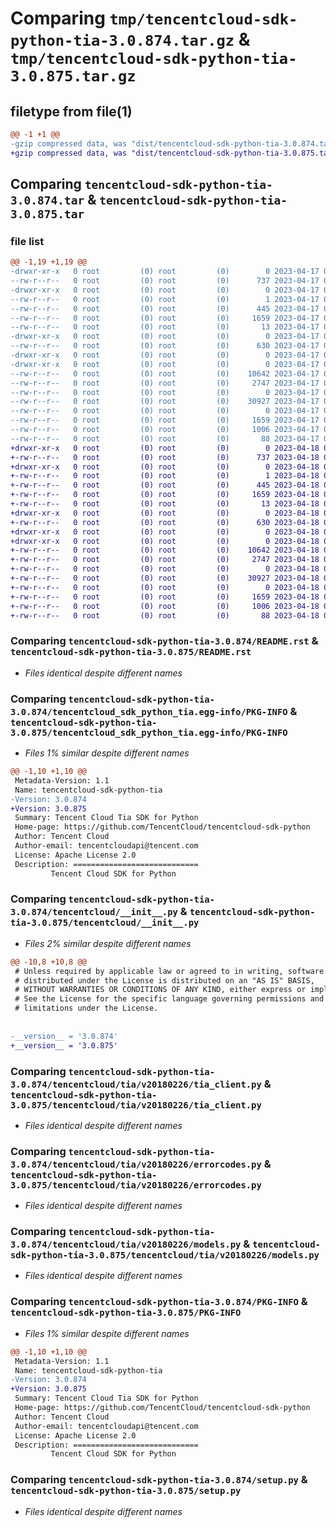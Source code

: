 # Comparing `tmp/tencentcloud-sdk-python-tia-3.0.874.tar.gz` & `tmp/tencentcloud-sdk-python-tia-3.0.875.tar.gz`

## filetype from file(1)

```diff
@@ -1 +1 @@
-gzip compressed data, was "dist/tencentcloud-sdk-python-tia-3.0.874.tar", last modified: Mon Apr 17 00:51:31 2023, max compression
+gzip compressed data, was "dist/tencentcloud-sdk-python-tia-3.0.875.tar", last modified: Tue Apr 18 00:58:50 2023, max compression
```

## Comparing `tencentcloud-sdk-python-tia-3.0.874.tar` & `tencentcloud-sdk-python-tia-3.0.875.tar`

### file list

```diff
@@ -1,19 +1,19 @@
-drwxr-xr-x   0 root         (0) root         (0)        0 2023-04-17 00:51:31.000000 tencentcloud-sdk-python-tia-3.0.874/
--rw-r--r--   0 root         (0) root         (0)      737 2023-04-17 00:51:31.000000 tencentcloud-sdk-python-tia-3.0.874/README.rst
-drwxr-xr-x   0 root         (0) root         (0)        0 2023-04-17 00:51:31.000000 tencentcloud-sdk-python-tia-3.0.874/tencentcloud_sdk_python_tia.egg-info/
--rw-r--r--   0 root         (0) root         (0)        1 2023-04-17 00:51:31.000000 tencentcloud-sdk-python-tia-3.0.874/tencentcloud_sdk_python_tia.egg-info/dependency_links.txt
--rw-r--r--   0 root         (0) root         (0)      445 2023-04-17 00:51:31.000000 tencentcloud-sdk-python-tia-3.0.874/tencentcloud_sdk_python_tia.egg-info/SOURCES.txt
--rw-r--r--   0 root         (0) root         (0)     1659 2023-04-17 00:51:31.000000 tencentcloud-sdk-python-tia-3.0.874/tencentcloud_sdk_python_tia.egg-info/PKG-INFO
--rw-r--r--   0 root         (0) root         (0)       13 2023-04-17 00:51:31.000000 tencentcloud-sdk-python-tia-3.0.874/tencentcloud_sdk_python_tia.egg-info/top_level.txt
-drwxr-xr-x   0 root         (0) root         (0)        0 2023-04-17 00:51:31.000000 tencentcloud-sdk-python-tia-3.0.874/tencentcloud/
--rw-r--r--   0 root         (0) root         (0)      630 2023-04-17 00:51:31.000000 tencentcloud-sdk-python-tia-3.0.874/tencentcloud/__init__.py
-drwxr-xr-x   0 root         (0) root         (0)        0 2023-04-17 00:51:31.000000 tencentcloud-sdk-python-tia-3.0.874/tencentcloud/tia/
-drwxr-xr-x   0 root         (0) root         (0)        0 2023-04-17 00:51:31.000000 tencentcloud-sdk-python-tia-3.0.874/tencentcloud/tia/v20180226/
--rw-r--r--   0 root         (0) root         (0)    10642 2023-04-17 00:51:31.000000 tencentcloud-sdk-python-tia-3.0.874/tencentcloud/tia/v20180226/tia_client.py
--rw-r--r--   0 root         (0) root         (0)     2747 2023-04-17 00:51:31.000000 tencentcloud-sdk-python-tia-3.0.874/tencentcloud/tia/v20180226/errorcodes.py
--rw-r--r--   0 root         (0) root         (0)        0 2023-04-17 00:51:31.000000 tencentcloud-sdk-python-tia-3.0.874/tencentcloud/tia/v20180226/__init__.py
--rw-r--r--   0 root         (0) root         (0)    30927 2023-04-17 00:51:31.000000 tencentcloud-sdk-python-tia-3.0.874/tencentcloud/tia/v20180226/models.py
--rw-r--r--   0 root         (0) root         (0)        0 2023-04-17 00:51:31.000000 tencentcloud-sdk-python-tia-3.0.874/tencentcloud/tia/__init__.py
--rw-r--r--   0 root         (0) root         (0)     1659 2023-04-17 00:51:31.000000 tencentcloud-sdk-python-tia-3.0.874/PKG-INFO
--rw-r--r--   0 root         (0) root         (0)     1006 2023-04-17 00:51:31.000000 tencentcloud-sdk-python-tia-3.0.874/setup.py
--rw-r--r--   0 root         (0) root         (0)       88 2023-04-17 00:51:31.000000 tencentcloud-sdk-python-tia-3.0.874/setup.cfg
+drwxr-xr-x   0 root         (0) root         (0)        0 2023-04-18 00:58:50.000000 tencentcloud-sdk-python-tia-3.0.875/
+-rw-r--r--   0 root         (0) root         (0)      737 2023-04-18 00:58:50.000000 tencentcloud-sdk-python-tia-3.0.875/README.rst
+drwxr-xr-x   0 root         (0) root         (0)        0 2023-04-18 00:58:50.000000 tencentcloud-sdk-python-tia-3.0.875/tencentcloud_sdk_python_tia.egg-info/
+-rw-r--r--   0 root         (0) root         (0)        1 2023-04-18 00:58:50.000000 tencentcloud-sdk-python-tia-3.0.875/tencentcloud_sdk_python_tia.egg-info/dependency_links.txt
+-rw-r--r--   0 root         (0) root         (0)      445 2023-04-18 00:58:50.000000 tencentcloud-sdk-python-tia-3.0.875/tencentcloud_sdk_python_tia.egg-info/SOURCES.txt
+-rw-r--r--   0 root         (0) root         (0)     1659 2023-04-18 00:58:50.000000 tencentcloud-sdk-python-tia-3.0.875/tencentcloud_sdk_python_tia.egg-info/PKG-INFO
+-rw-r--r--   0 root         (0) root         (0)       13 2023-04-18 00:58:50.000000 tencentcloud-sdk-python-tia-3.0.875/tencentcloud_sdk_python_tia.egg-info/top_level.txt
+drwxr-xr-x   0 root         (0) root         (0)        0 2023-04-18 00:58:50.000000 tencentcloud-sdk-python-tia-3.0.875/tencentcloud/
+-rw-r--r--   0 root         (0) root         (0)      630 2023-04-18 00:58:50.000000 tencentcloud-sdk-python-tia-3.0.875/tencentcloud/__init__.py
+drwxr-xr-x   0 root         (0) root         (0)        0 2023-04-18 00:58:50.000000 tencentcloud-sdk-python-tia-3.0.875/tencentcloud/tia/
+drwxr-xr-x   0 root         (0) root         (0)        0 2023-04-18 00:58:50.000000 tencentcloud-sdk-python-tia-3.0.875/tencentcloud/tia/v20180226/
+-rw-r--r--   0 root         (0) root         (0)    10642 2023-04-18 00:58:50.000000 tencentcloud-sdk-python-tia-3.0.875/tencentcloud/tia/v20180226/tia_client.py
+-rw-r--r--   0 root         (0) root         (0)     2747 2023-04-18 00:58:50.000000 tencentcloud-sdk-python-tia-3.0.875/tencentcloud/tia/v20180226/errorcodes.py
+-rw-r--r--   0 root         (0) root         (0)        0 2023-04-18 00:58:50.000000 tencentcloud-sdk-python-tia-3.0.875/tencentcloud/tia/v20180226/__init__.py
+-rw-r--r--   0 root         (0) root         (0)    30927 2023-04-18 00:58:50.000000 tencentcloud-sdk-python-tia-3.0.875/tencentcloud/tia/v20180226/models.py
+-rw-r--r--   0 root         (0) root         (0)        0 2023-04-18 00:58:50.000000 tencentcloud-sdk-python-tia-3.0.875/tencentcloud/tia/__init__.py
+-rw-r--r--   0 root         (0) root         (0)     1659 2023-04-18 00:58:50.000000 tencentcloud-sdk-python-tia-3.0.875/PKG-INFO
+-rw-r--r--   0 root         (0) root         (0)     1006 2023-04-18 00:58:50.000000 tencentcloud-sdk-python-tia-3.0.875/setup.py
+-rw-r--r--   0 root         (0) root         (0)       88 2023-04-18 00:58:50.000000 tencentcloud-sdk-python-tia-3.0.875/setup.cfg
```

### Comparing `tencentcloud-sdk-python-tia-3.0.874/README.rst` & `tencentcloud-sdk-python-tia-3.0.875/README.rst`

 * *Files identical despite different names*

### Comparing `tencentcloud-sdk-python-tia-3.0.874/tencentcloud_sdk_python_tia.egg-info/PKG-INFO` & `tencentcloud-sdk-python-tia-3.0.875/tencentcloud_sdk_python_tia.egg-info/PKG-INFO`

 * *Files 1% similar despite different names*

```diff
@@ -1,10 +1,10 @@
 Metadata-Version: 1.1
 Name: tencentcloud-sdk-python-tia
-Version: 3.0.874
+Version: 3.0.875
 Summary: Tencent Cloud Tia SDK for Python
 Home-page: https://github.com/TencentCloud/tencentcloud-sdk-python
 Author: Tencent Cloud
 Author-email: tencentcloudapi@tencent.com
 License: Apache License 2.0
 Description: ============================
         Tencent Cloud SDK for Python
```

### Comparing `tencentcloud-sdk-python-tia-3.0.874/tencentcloud/__init__.py` & `tencentcloud-sdk-python-tia-3.0.875/tencentcloud/__init__.py`

 * *Files 2% similar despite different names*

```diff
@@ -10,8 +10,8 @@
 # Unless required by applicable law or agreed to in writing, software
 # distributed under the License is distributed on an "AS IS" BASIS,
 # WITHOUT WARRANTIES OR CONDITIONS OF ANY KIND, either express or implied.
 # See the License for the specific language governing permissions and
 # limitations under the License.
 
 
-__version__ = '3.0.874'
+__version__ = '3.0.875'
```

### Comparing `tencentcloud-sdk-python-tia-3.0.874/tencentcloud/tia/v20180226/tia_client.py` & `tencentcloud-sdk-python-tia-3.0.875/tencentcloud/tia/v20180226/tia_client.py`

 * *Files identical despite different names*

### Comparing `tencentcloud-sdk-python-tia-3.0.874/tencentcloud/tia/v20180226/errorcodes.py` & `tencentcloud-sdk-python-tia-3.0.875/tencentcloud/tia/v20180226/errorcodes.py`

 * *Files identical despite different names*

### Comparing `tencentcloud-sdk-python-tia-3.0.874/tencentcloud/tia/v20180226/models.py` & `tencentcloud-sdk-python-tia-3.0.875/tencentcloud/tia/v20180226/models.py`

 * *Files identical despite different names*

### Comparing `tencentcloud-sdk-python-tia-3.0.874/PKG-INFO` & `tencentcloud-sdk-python-tia-3.0.875/PKG-INFO`

 * *Files 1% similar despite different names*

```diff
@@ -1,10 +1,10 @@
 Metadata-Version: 1.1
 Name: tencentcloud-sdk-python-tia
-Version: 3.0.874
+Version: 3.0.875
 Summary: Tencent Cloud Tia SDK for Python
 Home-page: https://github.com/TencentCloud/tencentcloud-sdk-python
 Author: Tencent Cloud
 Author-email: tencentcloudapi@tencent.com
 License: Apache License 2.0
 Description: ============================
         Tencent Cloud SDK for Python
```

### Comparing `tencentcloud-sdk-python-tia-3.0.874/setup.py` & `tencentcloud-sdk-python-tia-3.0.875/setup.py`

 * *Files identical despite different names*

